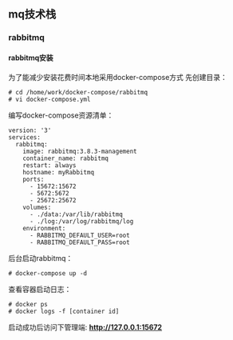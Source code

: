## mq技术栈
### rabbitmq
#### rabbitmq安装
为了能减少安装花费时间本地采用docker-compose方式
先创建目录：
```
# cd /home/work/docker-compose/rabbitmq
# vi docker-compose.yml
```
编写docker-compose资源清单：
```
version: '3'
services:
  rabbitmq:
    image: rabbitmq:3.8.3-management
    container_name: rabbitmq
    restart: always
    hostname: myRabbitmq
    ports:
      - 15672:15672
      - 5672:5672
      - 25672:25672
    volumes:
      - ./data:/var/lib/rabbitmq
      - ./log:/var/log/rabbitmq/log
    environment:
      - RABBITMQ_DEFAULT_USER=root
      - RABBITMQ_DEFAULT_PASS=root
```
后台启动rabbitmq：
```
# docker-compose up -d
```
查看容器启动日志：
```
# docker ps
# docker logs -f [container id]
```
启动成功后访问下管理端:
**http://127.0.0.1:15672**